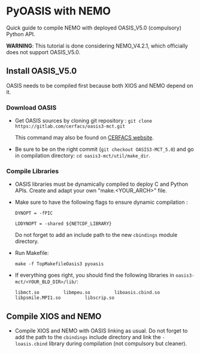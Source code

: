 # PyOASIS with NEMO

Quick guide to compile NEMO with deployed OASIS_V5.0 (compulsory) Python API.

**WARNING**: This tutorial is done considering NEMO_V4.2.1, which officially does not support OASIS_V5.0.

## Install OASIS_V5.0

OASIS needs to be compiled first because both XIOS and NEMO depend on it.

### Download OASIS

* Get OASIS sources by cloning git repository : ```git clone https://gitlab.com/cerfacs/oasis3-mct.git```

    This command may also be found on [CERFACS website](https://oasis.cerfacs.fr/en/).

* Be sure to be on the right commit (``` git checkout OASIS3-MCT_5.0 ```) and go in compilation directory: ``` cd oasis3-mct/util/make_dir ```.

### Compile Libraries

* OASIS libraries must be dynamically compiled to deploy C and Python APIs. Create and adapt your own "make.\<YOUR_ARCH\>" file.

* Make sure to have the following flags to ensure dynamic compilation :

    ``` DYNOPT = -fPIC ```

    ``` LDDYNOPT = -shared ${NETCDF_LIBRARY} ```

    Do not forget to add an include path to the new `cbindings` module directory.


* Run Makefile:

    ``` make -f TopMakefileOasis3 pyoasis ```


* If everything goes right, you should find the following libraries in `oasis3-mct/<YOUR_BLD_DIR>/lib/`:

      libmct.so         libmpeu.so         liboasis.cbind.so         libpsmile.MPI1.so         libscrip.so


## Compile XIOS and NEMO

* Compile XIOS and NEMO with OASIS linking as usual. Do not forget to add the path to the `cbindings` include directory and link the `-loasis.cbind` library during compilation (not compulsory but cleaner).
